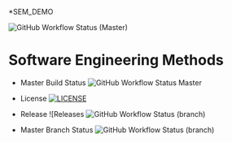 *SEM_DEMO

![GitHub Workflow Status (Master)](https://img.shields.io/github/actions/workflow/status/ghost1100/sem/main.yml?branch=Master)

# Software Engineering Methods
* Master Build
  Status ![GitHub Workflow Status Master](https://img.shields.io/github/actions/workflow/status/ghost1100/sem/main.yml?branch=Master)
* License
 [![LICENSE](https://img.shields.io/github/license/ghost1100/sem.svg?style=flat-square)](https://github.com/ghost1100/sem/blob/master/LICENSE)
* Release ![Releases
![GitHub Workflow Status (branch)](https://img.shields.io/github/actions/workflow/status/ghost1100/sem/main.yml?branch=Master)

* Master Branch Status ![GitHub Workflow Status (branch)](https://img.shields.io/github/actions/workflow/status/ghost1100/sem/main.yml?branch=<Master)
